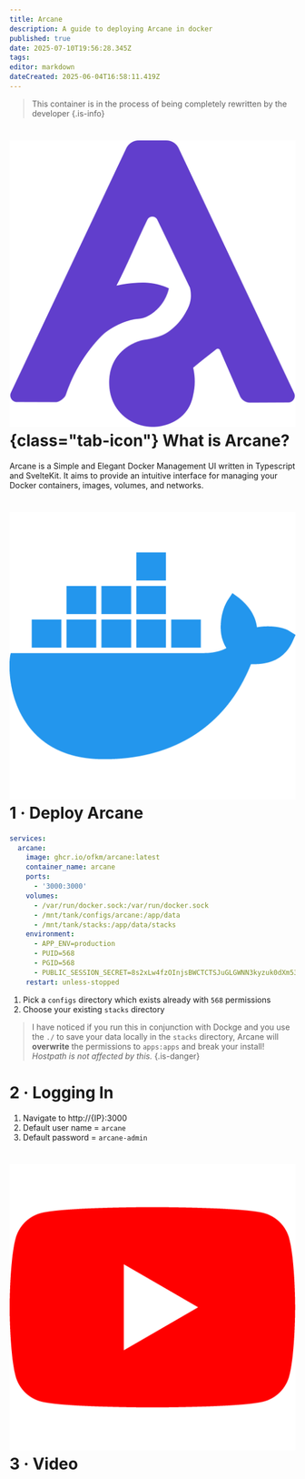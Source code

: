 ```yaml
---
title: Arcane
description: A guide to deploying Arcane in docker
published: true
date: 2025-07-10T19:56:28.345Z
tags: 
editor: markdown
dateCreated: 2025-06-04T16:58:11.419Z
---
```


> This container is in the process of being completely rewritten by the developer
{.is-info}


# ![](/arcane.png){class="tab-icon"} What is Arcane?
Arcane is a Simple and Elegant Docker Management UI written in Typescript and SvelteKit. It aims to provide an intuitive interface for managing your Docker containers, images, volumes, and networks.

# <img src="/docker.png" class="tab-icon"> 1 · Deploy Arcane
```yaml
services:
  arcane:
    image: ghcr.io/ofkm/arcane:latest
    container_name: arcane
    ports:
      - '3000:3000'
    volumes:
      - /var/run/docker.sock:/var/run/docker.sock
      - /mnt/tank/configs/arcane:/app/data
      - /mnt/tank/stacks:/app/data/stacks
    environment:
      - APP_ENV=production
      - PUID=568
      - PGID=568
      - PUBLIC_SESSION_SECRET=8s2xLw4fzOInjsBWCTCTSJuGLGWNN3kyzuk0dXm5354=
    restart: unless-stopped

```
1. Pick a `configs` directory which exists already with `568` permissions
1. Choose your existing `stacks` directory

> I have noticed if you run this in conjunction with Dockge and you use the `./` to save your data locally in the `stacks` directory, Arcane will **overwrite** the permissions to `apps:apps` and break your install! *Hostpath is not affected by this.*
{.is-danger}

# 2 · Logging In
1. Navigate to http://{IP}:3000
1. Default user name = `arcane`
1. Default password = `arcane-admin`

# <img src="/youtube.png" class="tab-icon"> 3 · Video

[](https://youtu.be/p-sd7dAbyCo)
